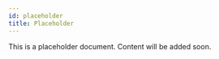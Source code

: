 ```yaml
---
id: placeholder
title: Placeholder
---
```

This is a placeholder document. Content will be added soon.
